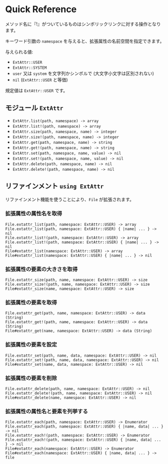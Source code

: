 # Quick Reference

メソッド名に『!』がついているものはシンボリックリンクに対する操作となります。

キーワード引数の `namespace` を与えると、拡張属性の名前空間を指定できます。

与えられる値:

  - `ExtAttr::USER`
  - `ExtAttr::SYSTEM`
  - `user` 又は `system` を文字列かシンボルで (大文字小文字は区別されない)
  - `nil` (`ExtAttr::USER` と等価)

規定値は `ExtAttr::USER` です。


## モジュール `ExtAttr`

  - `ExtAttr.list(path, namespace) -> array`
  - `ExtAttr.list!(path, namespace) -> array`
  - `ExtAttr.size(path, namespace, name) -> integer`
  - `ExtAttr.size!(path, namespace, name) -> integer`
  - `ExtAttr.get(path, namespace, name) -> string`
  - `ExtAttr.get!(path, namespace, name) -> string`
  - `ExtAttr.set(path, namespace, name, value) -> nil`
  - `ExtAttr.set!(path, namespace, name, value) -> nil`
  - `ExtAttr.delete(path, namespace, name) -> nil`
  - `ExtAttr.delete!(path, namespace, name) -> nil`


## リファインメント `using ExtAttr`

リファインメント機能を使うことにより、`File` が拡張されます。

### 拡張属性の属性名を取得

```ruby:ruby
File.extattr_list(path, namespace: ExtAttr::USER) -> array
File.extattr_list(path, namespace: ExtAttr::USER) { |name| ... } -> nil
File.extattr_list!(path, namespace: ExtAttr::USER) -> array
File.extattr_list!(path, namespace: ExtAttr::USER) { |name| ... } -> nil
File#extattr_list(namespace: ExtAttr::USER) -> array
File#extattr_list(namespace: ExtAttr::USER) { |name| ... } -> nil
```

### 拡張属性の要素の大きさを取得

```ruby:ruby
File.extattr_size(path, name, namespace: ExtAttr::USER) -> size
File.extattr_size!(path, name, namespace: ExtAttr::USER) -> size
File#extattr_size(name, namespace: ExtAttr::USER) -> size
```

### 拡張属性の要素を取得

```ruby:ruby
File.extattr_get(path, name, namespace: ExtAttr::USER) -> data (String)
File.extattr_get!(path, name, namespace: ExtAttr::USER) -> data (String)
File#extattr_get(name, namespace: ExtAttr::USER) -> data (String)
```

### 拡張属性の要素を設定

```ruby:ruby
File.extattr_set(path, name, data, namespace: ExtAttr::USER) -> nil
File.extattr_set!(path, name, data, namespace: ExtAttr::USER) -> nil
File#extattr_set(name, data, namespace: ExtAttr::USER) -> nil
```

### 拡張属性の要素を削除

```ruby:ruby
File.extattr_delete(path, name, namespace: ExtAttr::USER) -> nil
File.extattr_delete!(path, name, namespace: ExtAttr::USER) -> nil
File#extattr_delete(name, namespace: ExtAttr::USER) -> nil
```

### 拡張属性の属性名と要素を列挙する

```ruby:ruby
File.extattr_each(path, namespace: ExtAttr::USER) -> Enumerator
File.extattr_each(path, namespace: ExtAttr::USER) { |name, data| ... } -> nil
File.extattr_each!(path, namespace: ExtAttr::USER) -> Enumerator
File.extattr_each!(path, namespace: ExtAttr::USER) { |name, data| ... } -> nil
File#extattr_each(namespace: ExtAttr::USER) -> Enumerator
File#extattr_each(namespace: ExtAttr::USER) { |name, data| ... } -> file
```
